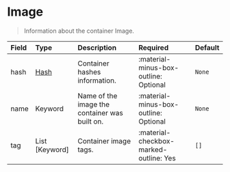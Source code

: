 [comment]: # (AUTOGENERATED MARKDOWN CONTENT)
# Image
> Information about the container Image.

| Field | Type | Description | Required | Default |
| :--- | :--- | :--- | :--- | :--- |
| hash | [Hash](/howler/odm/class/hash) | Container hashes information. | :material-minus-box-outline: Optional | `None` |
| name | Keyword | Name of the image the container was built on. | :material-minus-box-outline: Optional | `None` |
| tag | List [Keyword] | Container image tags. | :material-checkbox-marked-outline: Yes | `[]` |
